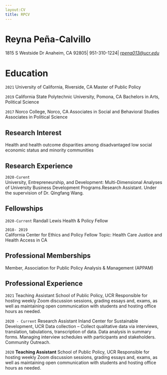 ```yaml
---
layout:CV
title: RPCV
---
```


# Reyna Peña-Calvillo 
1815 S Westside Dr Anaheim, CA 92805| 951-310-1224| *rpena013@ucr.edu*

# Education 

`2021`
University of California, Riverside, CA
Master of Public Policy

`2019`
California State Polytechnic University, Pomona, CA 
Bachelors in Arts, Political Science 

`2017`
Norco College, Norco, CA 
Associates in Social and Behavioral Studies 
Associates in Political Science 

## Research Interest 

Health and health outcome disparities among disadvantaged low social economic status and minority communities

## Research Experience 

`2020-Curent`  
University, Entrepreneurship, and Development: Multi-Dimensional Analyses of University Business Development Programs.Research Assistant. Under the supervision of Dr. Qingfang Wang.

## Fellowships 

`2020-Current`
Randall Lewis Health & Policy Fellow
 	

`2018- 2019`  
California Center for Ethics and Policy Fellow 
Topic: Health Care Justice and Health Access in CA	

## Professional Memberships

Member, Association for Public Policy Analysis & Management (APPAM)  

## Professional Experience 

`2021`
Teaching Assistant 
School of Public Policy, UCR
Responsible for hosting weekly Zoom discussion sessions, grading essays and, exams, as well as maintaining open communication with students and hosting office hours as needed. 

`2020 - Current`
Research Assistant 
Inland Center for Sustainable Development, UCR
Data collection – Collect qualitative data via interviews, translation, tabulations, transcription of data. Data analysis in summary forms. Managing interview schedules with participants and stakeholders. Community Outreach. 

`2020`
__Teaching Assistant__
School of Public Policy, UCR
Responsible for hosting weekly Zoom discussion sessions, grading essays and, exams, as well as maintaining open communication with students and hosting office hours as needed. 
